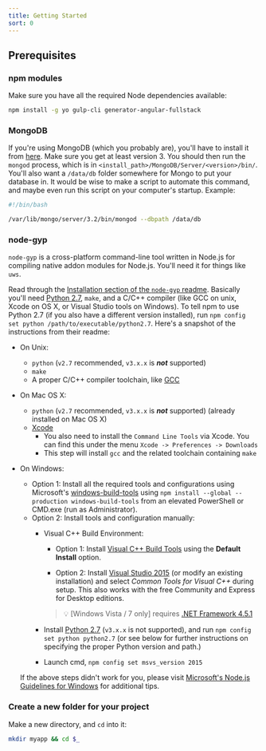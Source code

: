 ```yaml
---
title: Getting Started
sort: 0
---
```


## Prerequisites

### npm modules

Make sure you have all the required Node dependencies available:

```bash
npm install -g yo gulp-cli generator-angular-fullstack
```

### MongoDB

If you're using MongoDB (which you probably are), you'll have to install it from [here](https://www.mongodb.com/download-center#community).
Make sure you get at least version 3. You should then run the `mongod` process, which is in `<install_path>/MongoDB/Server/<version>/bin/`.
You'll also want a `/data/db` folder somewhere for Mongo to put your database in. It would be wise to make a script to automate this command,
and maybe even run this script on your computer's startup. Example:

```bash
#!/bin/bash

/var/lib/mongo/server/3.2/bin/mongod --dbpath /data/db
```

### node-gyp

`node-gyp` is a cross-platform command-line tool written in Node.js for compiling native addon modules for Node.js. You'll need it for things like `uws`.

Read through the [Installation section of the `node-gyp` readme](https://github.com/nodejs/node-gyp#installation). Basically you'll need [Python 2.7](https://www.python.org/downloads/), `make`, and a C/C++ compiler (like GCC on unix, Xcode on OS X, or Visual Studio tools on Windows). To tell npm to use Python 2.7 (if you also have a different version installed), run `npm config set python /path/to/executable/python2.7`. Here's a snapshot of the instructions from their readme:

  * On Unix:
    * `python` (`v2.7` recommended, `v3.x.x` is __*not*__ supported)
    * `make`
    * A proper C/C++ compiler toolchain, like [GCC](https://gcc.gnu.org)
  * On Mac OS X:
    * `python` (`v2.7` recommended, `v3.x.x` is __*not*__ supported) (already installed on Mac OS X)
    * [Xcode](https://developer.apple.com/xcode/download/)
      * You also need to install the `Command Line Tools` via Xcode. You can find this under the menu `Xcode -> Preferences -> Downloads`
      * This step will install `gcc` and the related toolchain containing `make`
  * On Windows:
    * Option 1: Install all the required tools and configurations using Microsoft's [windows-build-tools](https://github.com/felixrieseberg/windows-build-tools) using `npm install --global --production windows-build-tools` from an elevated PowerShell or CMD.exe (run as Administrator).
    * Option 2: Install tools and configuration manually:
      * Visual C++ Build Environment:
        * Option 1: Install [Visual C++ Build Tools](http://landinghub.visualstudio.com/visual-cpp-build-tools) using the **Default Install** option.

        * Option 2: Install [Visual Studio 2015](https://www.visualstudio.com/products/visual-studio-community-vs) (or modify an existing installation) and select *Common Tools for Visual C++* during setup. This also works with the free Community and Express for Desktop editions.

        > :bulb: [Windows Vista / 7 only] requires [.NET Framework 4.5.1](http://www.microsoft.com/en-us/download/details.aspx?id=40773)

      * Install [Python 2.7](https://www.python.org/downloads/) (`v3.x.x` is not supported), and run `npm config set python python2.7` (or see below for further instructions on specifying the proper Python version and path.)
      * Launch cmd, `npm config set msvs_version 2015`

    If the above steps didn't work for you, please visit [Microsoft's Node.js Guidelines for Windows](https://github.com/Microsoft/nodejs-guidelines/blob/master/windows-environment.md#compiling-native-addon-modules) for additional tips.

### Create a new folder for your project

Make a new directory, and `cd` into it:
```bash
mkdir myapp && cd $_
```

